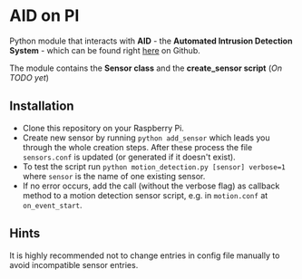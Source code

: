 # AID on PI
Python module that interacts with **AID** - the **Automated Intrusion Detection System** - which can be found right [here](https://github.com/kedeggel/aid) on Github.

The module contains the **Sensor class** and the **create_sensor script** (_On TODO yet_)

## Installation
- Clone this repository on your Raspberry Pi.
- Create new sensor by running `python add_sensor` which leads you through the whole creation steps. After these process the file `sensors.conf` is updated (or generated if it doesn't exist).
- To test the script run `python motion_detection.py [sensor] verbose=1` where `sensor` is the name of one existing sensor.  
- If no error occurs, add the call (without the verbose flag) as callback method to a motion detection sensor script, e.g. in `motion.conf` at `on_event_start`.  

## Hints
It is highly recommended not to change entries in config file manually to avoid incompatible sensor entries.
